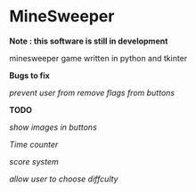 # MineSweeper
**Note : this software is still in development**

minesweeper game written in python and tkinter

**Bugs to fix**

*prevent user from remove flags from buttons*


**TODO**

*show images in buttons*

*Time counter*

*score system*

*allow user to choose diffculty*
